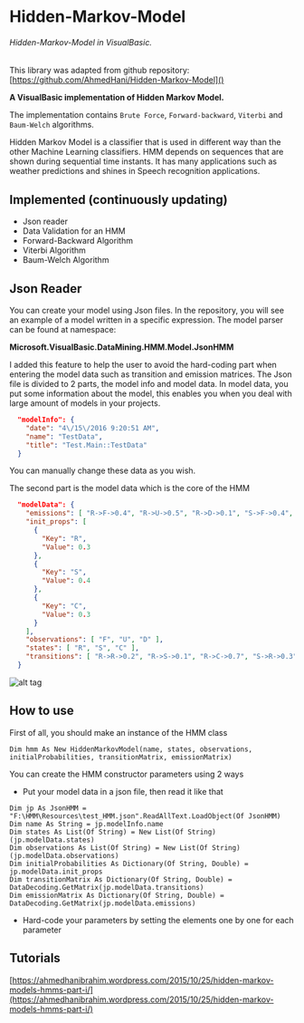 # Hidden-Markov-Model

###### Hidden-Markov-Model in VisualBasic.

This library was adapted from github repository: [https://github.com/AhmedHani/Hidden-Markov-Model]()

**A VisualBasic implementation of Hidden Markov Model.**

The implementation contains ``Brute Force``, ``Forward-backward``, ``Viterbi`` and ``Baum-Welch`` algorithms.

Hidden Markov Model is a classifier that is used in different way than the other Machine Learning classifiers. HMM depends on sequences that are shown during sequential time instants. It has many applications such as weather predictions and shines in Speech recognition applications.

## Implemented (continuously updating)
* Json reader
* Data Validation for an HMM
* Forward-Backward Algorithm
* Viterbi Algorithm
* Baum-Welch Algorithm

## Json Reader
You can create your model using Json files. In the repository, you will see an example of a model written in a specific expression.
The model parser can be found at namespace:

**Microsoft.VisualBasic.DataMining.HMM.Model.JsonHMM**

I added this feature to help the user to avoid the hard-coding part when entering the model data such as transition and emission matrices. The Json file is divided to 2 parts, the model info and model data. In model data, you put some information about the model, this enables you when you deal with large amount of models in your projects.

```json
  "modelInfo": {
    "date": "4\/15\/2016 9:20:51 AM",
    "name": "TestData",
    "title": "Test.Main::TestData"
  }
```

You can manually change these data as you wish.

The second part is the model data which is the core of the HMM

```json
  "modelData": {
    "emissions": [ "R->F->0.4", "R->U->0.5", "R->D->0.1", "S->F->0.4", "S->U->0.0", "S->D->0.6", "C->F->0.4", "C->U->0.2", "C->D->0.4" ],
    "init_props": [
      {
        "Key": "R",
        "Value": 0.3
      },
      {
        "Key": "S",
        "Value": 0.4
      },
      {
        "Key": "C",
        "Value": 0.3
      }
    ],
    "observations": [ "F", "U", "D" ],
    "states": [ "R", "S", "C" ],
    "transitions": [ "R->R->0.2", "R->S->0.1", "R->C->0.7", "S->R->0.3", "S->S->0.4", "S->C->0.3", "C->R->0.1", "C->S->0.4", "C->C->0.5" ]
  }
```

![alt tag](https://ahmedhanibrahim.files.wordpress.com/2015/08/hmm1.png)

## How to use

First of all, you should make an instance of the HMM class

```
Dim hmm As New HiddenMarkovModel(name, states, observations, initialProbabilities, transitionMatrix, emissionMatrix)
```
You can create the HMM constructor parameters using 2 ways
+ Put your model data in a json file, then read it like that
```vbnet
Dim jp As JsonHMM = "F:\HMM\Resources\test_HMM.json".ReadAllText.LoadObject(Of JsonHMM)
Dim name As String = jp.modelInfo.name
Dim states As List(Of String) = New List(Of String)(jp.modelData.states)
Dim observations As List(Of String) = New List(Of String)(jp.modelData.observations)
Dim initialProbabilities As Dictionary(Of String, Double) = jp.modelData.init_props
Dim transitionMatrix As Dictionary(Of String, Double) = DataDecoding.GetMatrix(jp.modelData.transitions)
Dim emissionMatrix As Dictionary(Of String, Double) = DataDecoding.GetMatrix(jp.modelData.emissions)
```
+ Hard-code your parameters by setting the elements one by one for each parameter

## Tutorials
[https://ahmedhanibrahim.wordpress.com/2015/10/25/hidden-markov-models-hmms-part-i/](https://ahmedhanibrahim.wordpress.com/2015/10/25/hidden-markov-models-hmms-part-i/)

